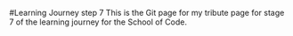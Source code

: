 #Learning Journey step 7 
This is the Git page for my tribute page for stage 7 of the learning journey for the School of Code. 

